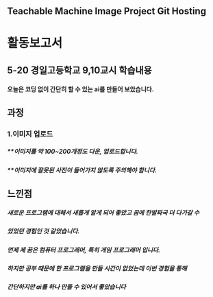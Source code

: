 ## Teachable Machine Image Project Git Hosting
활동보고서
=============
5-20 경일고등학교 9,10교시 학습내용
-------------
#### 오늘은 코딩 없이 간단히 할 수 있는 ai를 만들어 보았습니다.
과정
-------------
### 1.이미지 업로드
##### **이미지를 약 100~200개정도 다운, 업로드합니다.
##### **이미지에 잘못된 사진이 들어가지 않도록 주의해야 합니다.
느낀점
-------------
##### 새로운 프로그램에 대해서 새롭게 알게 되어 좋았고 꿈에 한발짜국 더 다가갈 수
##### 있었던 경험인 것 같았습니다.
##### 먼제 제 꿈은 컴퓨터 프로그래머, 특히 게임 프로그래머 입니다.
##### 하지만 공부 때문에 한 프로그램을 만들 시간이 없었는데 이번 경험을 통해
##### 간단하지만 ai를 하나 만들 수 있어서 좋았습니다

